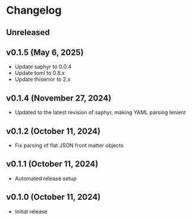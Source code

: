 # Changelog

<!--
    Add changes to the Unreleased section during development.
    Do not change this header — the GitHub action that releases
    this project will edit this file and add the version header for you.
    The Unreleased block will also be used for the GitHub release notes.
-->

## Unreleased

## v0.1.5 (May 6, 2025)

* Update saphyr to 0.0.4
* Update toml to 0.8.x
* Update thiserror to 2.x

## v0.1.4 (November 27, 2024)

* Updated to the latest revision of saphyr, making YAML parsing lenient

## v0.1.2 (October 11, 2024)

* Fix parsing of flat JSON front matter objects

## v0.1.1 (October 11, 2024)

* Automated release setup

## v0.1.0 (October 11, 2024)

* Initial release
